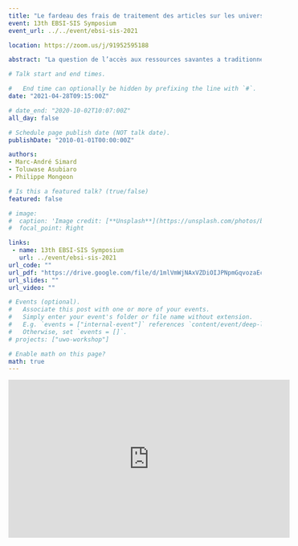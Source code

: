 ```yaml
---
title: "Le fardeau des frais de traitement des articles sur les universités canadiennes"
event: 13th EBSI-SIS Symposium
event_url: ../../event/ebsi-sis-2021

location: https://zoom.us/j/91952595188

abstract: "La question de l’accès aux ressources savantes a traditionnellement été associée aux coûts d’abonnement aux périodiques scientifiques. La montée récente du mouvement du libre accès aux communications savantes a toutefois mené à un nouveau phénomène, celui des frais de traitement des articles (article processing charges ; APC). Les APC sont des frais de publication généralement facturés aux auteurs/trices qui veulent rendre une publication scientifique disponible en libre accès. Ceux-ci peuvent rapporter jusqu’à 14 000 dollars (CAD) par article aux éditeurs scientifiques, parfois même en plus des coûts d’abonnements scientifiques dans le cas des revues dites hybrides. Ce projet de recherche vise à explorer les frais de traitement des articles et les abonnements aux périodiques scientifiques payés par les universités canadiennes au cours des dernières années. Nous avons croisé les données de la base de données Unpaywall avec les identifiants uniques de publication (DOI) des universités qui sont membres de l’Association des bibliothèques de recherche du Canada (CARL-ABRC) qui sont indexés dans la base de données Web of Science. Les coûts d’abonnements payés par les bibliothèques membres de l’ABRC ont également été collectés. Nos résultats démontrent que les coûts d’accès et de publications ont tous les deux augmenté au cours des dernières années, ce qui va directement à l’encontre des principes du libre accès visant à démocratiser l’accès aux documents savants."

# Talk start and end times.

#   End time can optionally be hidden by prefixing the line with `#`.
date: "2021-04-28T09:15:00Z"

# date_end: "2020-10-02T10:07:00Z"
all_day: false

# Schedule page publish date (NOT talk date).
publishDate: "2010-01-01T00:00:00Z"

authors:
- Marc-André Simard 
- Toluwase Asubiaro 
- Philippe Mongeon

# Is this a featured talk? (true/false)
featured: false

# image:
#  caption: 'Image credit: [**Unsplash**](https://unsplash.com/photos/bzdhc5b3Bxs)'
#  focal_point: Right

links:
 - name: 13th EBSI-SIS Symposium
   url: ../event/ebsi-sis-2021
url_code: ""
url_pdf: "https://drive.google.com/file/d/1mlVmWjNAxVZDiOIJPNpmGqvozaEc6tsd/view?usp=sharing"
url_slides: ""
url_video: ""

# Events (optional).
#   Associate this post with one or more of your events.
#   Simply enter your event's folder or file name without extension.
#   E.g. `events = ["internal-event"]` references `content/event/deep-learning/index.md`.
#   Otherwise, set `events = []`.
# projects: ["uwo-workshop"]

# Enable math on this page?
math: true
---
```

<iframe width="560" height="315" src="https://www.youtube.com/embed/yEnye-5Ht4c" title="YouTube video player" frameborder="0" allow="accelerometer; autoplay; clipboard-write; encrypted-media; gyroscope; picture-in-picture" allowfullscreen></iframe>
